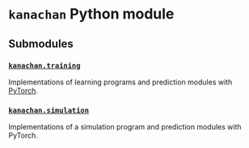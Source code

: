 # `kanachan` Python module

## Submodules

### [`kanachan.training`](training)

Implementations of learning programs and prediction modules with [PyTorch](https://pytorch.org/).

### [`kanachan.simulation`](simulation)

Implementations of a simulation program and prediction modules with PyTorch.
